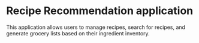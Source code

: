 # Recipe Recommendation application

This application allows users to manage recipes, search for recipes, and generate grocery lists based on their ingredient inventory. 
